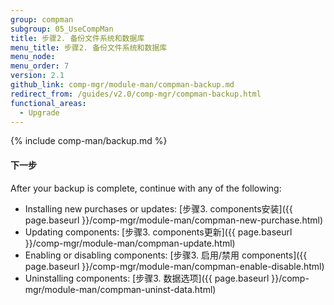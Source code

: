 ```yaml
---
group: compman
subgroup: 05_UseCompMan
title: 步骤2. 备份文件系统和数据库
menu_title: 步骤2. 备份文件系统和数据库
menu_node:
menu_order: 7
version: 2.1
github_link: comp-mgr/module-man/compman-backup.md
redirect_from: /guides/v2.0/comp-mgr/compman-backup.html
functional_areas:
  - Upgrade
---
```


{% include comp-man/backup.md %}

#### 下一步
After your backup is complete, continue with any of the following: 

*	Installing new purchases or updates: [步骤3. components安装]({{ page.baseurl }}/comp-mgr/module-man/compman-new-purchase.html)
*	Updating components: [步骤3. components更新]({{ page.baseurl }}/comp-mgr/module-man/compman-update.html)
*	Enabling or disabling components: [步骤3. 启用/禁用 components]({{ page.baseurl }}/comp-mgr/module-man/compman-enable-disable.html)
*	Uninstalling components: [步骤3. 数据选项]({{ page.baseurl }}/comp-mgr/module-man/compman-uninst-data.html)

